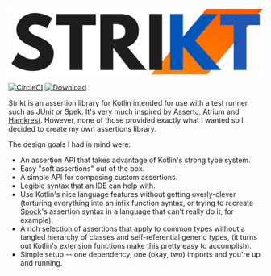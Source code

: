 ![Strikt](img/logo.png)

[![CircleCI](https://circleci.com/gh/robfletcher/strikt/tree/master.svg?style=svg)](https://circleci.com/gh/robfletcher/strikt/tree/master)
[![Download](https://api.bintray.com/packages/robfletcher/maven/strikt-core/images/download.svg) ](https://bintray.com/robfletcher/maven/strikt-core/_latestVersion)

Strikt is an assertion library for Kotlin intended for use with a test runner such as [JUnit](https://junit.org/junit5/) or [Spek](http://spekframework.org/).
It's very much inspired by [AssertJ](https://joel-costigliola.github.io/assertj/), [Atrium](https://robstoll.github.io/atrium/) and [Hamkrest](https://github.com/npryce/hamkrest).
However, none of those provided exactly what I wanted so I decided to create my own assertions library.

The design goals I had in mind were:

- An assertion API that takes advantage of Kotlin's strong type system.
- Easy "soft assertions" out of the box.
- A simple API for composing custom assertions.
- Legible syntax that an IDE can help with.
- Use Kotlin's nice language features without getting overly-clever (torturing everything into an infix function syntax, or trying to recreate [Spock](http://spockframework.org/)'s assertion syntax in a language that can't really do it, for example).
- A rich selection of assertions that apply to common types without a tangled hierarchy of classes and self-referential generic types, (it turns out Kotlin's extension functions make this pretty easy to accomplish).
- Simple setup -- one dependency, one (okay, two) imports and you're up and running.
